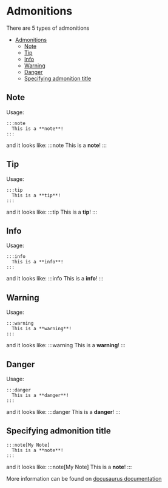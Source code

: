 # Admonitions

There are 5 types of admonitions

- [Admonitions](#admonitions)
  - [Note](#note)
  - [Tip](#tip)
  - [Info](#info)
  - [Warning](#warning)
  - [Danger](#danger)
  - [Specifying admonition title](#specifying-admonition-title)

## Note
Usage:
```
:::note
  This is a **note**!
:::
```

and it looks like:
:::note
  This is a **note**!
:::

## Tip

Usage:
```
:::tip
  This is a **tip**!
:::
```

and it looks like:
:::tip
  This is a **tip**!
:::

## Info

Usage:
```
:::info
  This is a **info**!
:::
```

and it looks like:
:::info
  This is a **info**!
:::

## Warning
Usage:
```
:::warning
  This is a **warning**!
:::
```

and it looks like:
:::warning
  This is a **warning**!
:::

## Danger
Usage:
```
:::danger
  This is a **danger**!
:::
```

and it looks like:
:::danger
  This is a **danger**!
:::

## Specifying admonition title

```
:::note[My Note]
  This is a **note**!
:::
```

and it looks like:
:::note[My Note]
  This is a **note**!
:::

More information can be found on [docusaurus documentation](https://docusaurus.io/docs/markdown-features/admonitions)